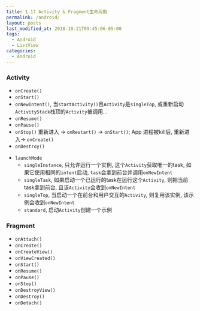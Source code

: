 ```yaml
---
title: 1.17 Activity & Fragment生命周期
permalink: /android/
layout: posts
last_modified_at: 2018-10-21T09:45:06-05:00
tags:
  - Android
  - ListView
categories:
  - Android
---
```


### Activity
* `onCreate()`
* `onStart()`
* `onNewIntent()`, 当`startActivity()`且`Activity`是`singleTop`, 或重新启动`ActivityStack`栈顶的`Activity`被调用...
* `onResume()`
* `onPause()`
* `onStop()` 重新进入 -> `onRestart()` -> `onStart()`; App 进程被kill后, 重新进入-> `onCreate()`
* `onDestroy()`

- `launchMode`
  - `singleInstance`, 只允许运行一个实例, 这个`Activity`获取唯一的task, 如果它使用相同的`intent`启动, `task`会拿到前台并调用`onNewIntent`
  - `singleTask`, 如果启动一个已运行的task在运行这个`Activity`, 则把当前task拿到前台, 且该`Activity`会收到`onNewIntent`
  - `singleTop`, 当启动一个在前台和用户交互的`Activity`, 则复用该实例, 该示例会收到`onNewIntent`
  - `standard`, 启动`Activity`创建一个示例

### Fragment
* `onAttach()`
* `onCreate()`
* `onCreateView()`
* `onViewCreated()`
* `onStart()`
* `onResume()`
* `onPause()`
* `onStop()`
* `onDestroyView()`
* `onDestroy()`
* `onDetach()`

